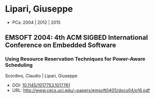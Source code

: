 # Lipari, Giuseppe

* PCs: 2004 | 2012 | 2015

## EMSOFT 2004: 4th ACM SIGBED International Conference on Embedded Software

### Using Resource Reservation Techniques for Power-Aware Scheduling
Scordino, Claudio | Lipari, Giuseppe
* DOI: [10.1145/1017753.1017761](https://doi.org/10.1145/1017753.1017761)
* URL: <http://www.cecs.uci.edu/~papers/emsoft0405/docs04/p16.pdf>

